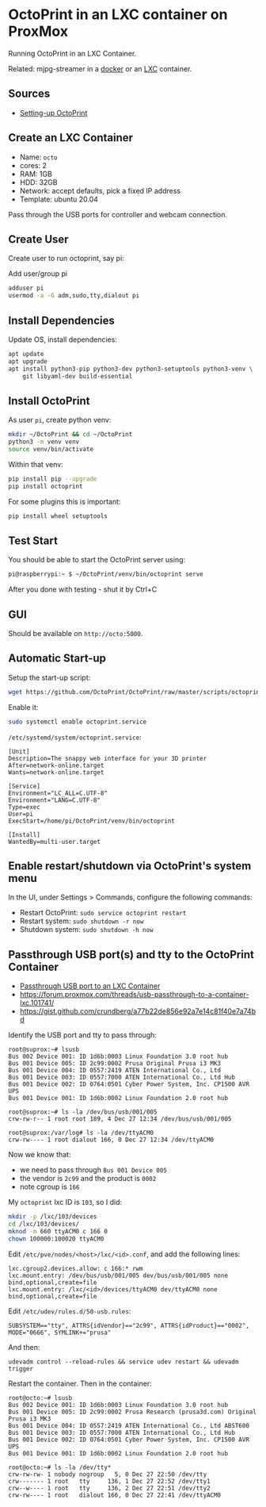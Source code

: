 # OctoPrint in an LXC container on ProxMox

Running OctoPrint in an LXC Container.

Related: mjpg-streamer in a [docker](mjpg-streamer-docker.html) or
an [LXC](mjpg-streamer-lxc.html) container.

## Sources

* [Setting-up OctoPrint](https://community.octoprint.org/t/setting-up-octoprint-on-a-raspberry-pi-running-raspbian-or-raspberry-pi-os/2337)

## Create an LXC Container

* Name: `octo`
* cores: 2
* RAM: 1GB
* HDD: 32GB
* Network: accept defaults, pick a fixed IP address
* Template: ubuntu 20.04

Pass through the USB ports for controller and webcam connection.

## Create User

Create user to run octoprint, say pi:

Add user/group pi
```sh
adduser pi
usermod -a -G adm,sudo,tty,dialout pi
```

## Install Dependencies

Update OS, install dependencies:
```sh
apt update
apt upgrade
apt install python3-pip python3-dev python3-setuptools python3-venv \
    git libyaml-dev build-essential
```
## Install OctoPrint

As user `pi`, create python venv:

```sh
mkdir ~/OctoPrint && cd ~/OctoPrint
python3 -m venv venv
source venv/bin/activate
```

Within that venv:

```sh
pip install pip --upgrade
pip install octoprint
```

For some plugins this is important:
```sh
pip install wheel setuptools
```
## Test Start

You should be able to start the OctoPrint server using:

```sh
pi@raspberrypi:~ $ ~/OctoPrint/venv/bin/octoprint serve
```

After you done with testing - shut it by Ctrl+C

## GUI

Should be available on `http://octo:5000`.

## Automatic Start-up

Setup the start-up script:
```sh
wget https://github.com/OctoPrint/OctoPrint/raw/master/scripts/octoprint.service && sudo mv octoprint.service /etc/systemd/system/octoprint.service
```

Enable it:
```sh
sudo systemctl enable octoprint.service
```

`/etc/systemd/system/octoprint.service`:
```
[Unit]
Description=The snappy web interface for your 3D printer
After=network-online.target
Wants=network-online.target

[Service]
Environment="LC_ALL=C.UTF-8"
Environment="LANG=C.UTF-8"
Type=exec
User=pi
ExecStart=/home/pi/OctoPrint/venv/bin/octoprint

[Install]
WantedBy=multi-user.target
```

## Enable restart/shutdown via OctoPrint's system menu

In the UI, under Settings > Commands, configure the following commands:

* Restart OctoPrint: `sudo service octoprint restart`
* Restart system: `sudo shutdown -r now`
* Shutdown system: `sudo shutdown -h now`

## Passthrough USB port(s) and tty to the OctoPrint Container

* [Passthrough USB port to an LXC Container](https://medium.com/@konpat/usb-passthrough-to-an-lxc-proxmox-15482674f11d)
* https://forum.proxmox.com/threads/usb-passthrough-to-a-container-lxc.101741/
* https://gist.github.com/crundberg/a77b22de856e92a7e14c81f40e7a74bd


Identify the USB port and tty to pass through:

```
root@suprox:~# lsusb
Bus 002 Device 001: ID 1d6b:0003 Linux Foundation 3.0 root hub
Bus 001 Device 005: ID 2c99:0002 Prusa Original Prusa i3 MK3
Bus 001 Device 004: ID 0557:2419 ATEN International Co., Ltd
Bus 001 Device 003: ID 0557:7000 ATEN International Co., Ltd Hub
Bus 001 Device 002: ID 0764:0501 Cyber Power System, Inc. CP1500 AVR UPS
Bus 001 Device 001: ID 1d6b:0002 Linux Foundation 2.0 root hub

root@suprox:~# ls -la /dev/bus/usb/001/005
crw-rw-r-- 1 root root 189, 4 Dec 27 12:34 /dev/bus/usb/001/005

root@suprox:/var/log# ls -la /dev/ttyACM0
crw-rw---- 1 root dialout 166, 0 Dec 27 12:34 /dev/ttyACM0
```

Now we know that:

* we need to pass through `Bus 001 Device 005`
* the vendor is `2c99` and the product is `0002`
* note cgroup is `166`

My `octoprint` lxc ID is `103`, so I did:

```sh
mkdir -p /lxc/103/devices
cd /lxc/103/devices/
mknod -m 660 ttyACM0 c 166 0
chown 100000:100020 ttyACM0
```

Edit `/etc/pve/nodes/<host>/lxc/<id>.conf`, and add the following lines:

```
lxc.cgroup2.devices.allow: c 166:* rwm
lxc.mount.entry: /dev/bus/usb/001/005 dev/bus/usb/001/005 none bind,optional,create=file
lxc.mount.entry: /lxc/<id>/devices/ttyACM0 dev/ttyACM0 none bind,optional,create=file
```

Edit `/etc/udev/rules.d/50-usb.rules`:
```
SUBSYSTEM=="tty", ATTRS{idVendor}=="2c99", ATTRS{idProduct}=="0002", MODE="0666", SYMLINK+="prusa"
```

And then:
```
udevadm control --reload-rules && service udev restart && udevadm trigger
```

Restart the container.  Then in the container:
```
root@octo:~# lsusb
Bus 002 Device 001: ID 1d6b:0003 Linux Foundation 3.0 root hub
Bus 001 Device 005: ID 2c99:0002 Prusa Research (prusa3d.com) Original Prusa i3 MK3
Bus 001 Device 004: ID 0557:2419 ATEN International Co., Ltd ABST600
Bus 001 Device 003: ID 0557:7000 ATEN International Co., Ltd Hub
Bus 001 Device 002: ID 0764:0501 Cyber Power System, Inc. CP1500 AVR UPS
Bus 001 Device 001: ID 1d6b:0002 Linux Foundation 2.0 root hub

root@octo:~# ls -la /dev/tty*
crw-rw-rw- 1 nobody nogroup   5, 0 Dec 27 22:50 /dev/tty
crw------- 1 root   tty     136, 1 Dec 27 22:52 /dev/tty1
crw--w---- 1 root   tty     136, 2 Dec 27 22:51 /dev/tty2
crw-rw---- 1 root   dialout 166, 0 Dec 27 22:41 /dev/ttyACM0
```

